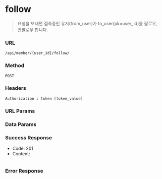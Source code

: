 # follow

>요청을 보내면 접속중인 유저(from_user)가 to_user(pk=user_id)를 팔로우, 언팔로우 합니다.



### URL

`/api/member/{user_id}/follow/`



### Method

`POST`



### Headers

`Authorization : token [token_value]`



### URL Params



### Data Params



### Success Response

* Code: 201
* Content:

```json

```



### Error Response

